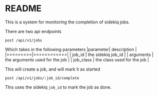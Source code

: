 # README

This is a system for monitoring the completion of sidekiq jobs. 

There are two api endpoints

```
post /api/v1/jobs
```

Which takes in the following parameters
|parameter| description |
|=========|============|
| job_id | the sidekiq job_id |
| arguments | the arguments used for the job |
| job_class | the class used for the job |

This will create a job, and will mark it as started

```
post /api/v1/jobs/:job_id/complete
```

This uses the sidekiq `job_id` to mark the job as done.

